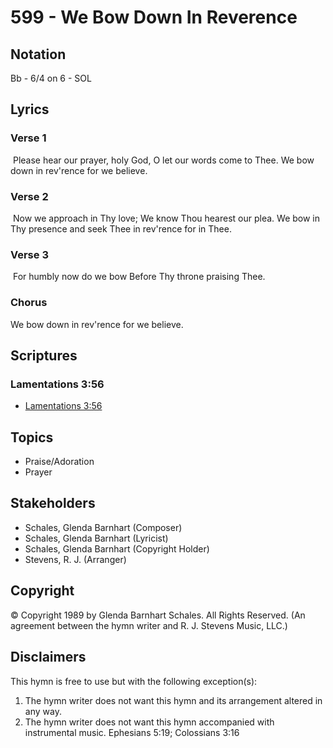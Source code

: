# 599 - We Bow Down In Reverence

## Notation

Bb - 6/4 on 6 - SOL

## Lyrics

### Verse 1

 Please hear our prayer, holy God, O let our words come to Thee. We bow down in rev'rence for we believe. 

### Verse 2

 Now we approach in Thy love; We know Thou hearest our plea. We bow in Thy presence and seek Thee in rev'rence for in Thee. 

### Verse 3

 For humbly now do we bow Before Thy throne praising Thee. 

### Chorus

We bow down in rev'rence for we believe.


## Scriptures

### Lamentations 3:56

- [Lamentations 3:56](https://www.biblegateway.com/passage/?search=Lamentations%203%3A56)


## Topics

- Praise/Adoration
- Prayer

## Stakeholders

- Schales, Glenda Barnhart (Composer)
- Schales, Glenda Barnhart (Lyricist)
- Schales, Glenda Barnhart (Copyright Holder)
- Stevens, R. J. (Arranger)

## Copyright

© Copyright 1989 by Glenda Barnhart Schales. All Rights Reserved.
(An agreement between the hymn writer and R. J. Stevens Music, LLC.)

## Disclaimers

This hymn is free to use but with the following exception(s):
1. The hymn writer does not want this hymn and its arrangement altered in any way.
2. The hymn writer does not want this hymn accompanied with instrumental music.
Ephesians 5:19; Colossians 3:16

